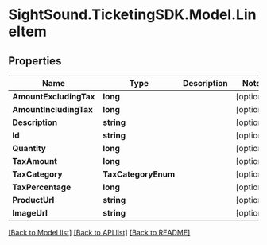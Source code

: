 # SightSound.TicketingSDK.Model.LineItem

## Properties

Name | Type | Description | Notes
------------ | ------------- | ------------- | -------------
**AmountExcludingTax** | **long** |  | [optional] 
**AmountIncludingTax** | **long** |  | [optional] 
**Description** | **string** |  | [optional] 
**Id** | **string** |  | [optional] 
**Quantity** | **long** |  | [optional] 
**TaxAmount** | **long** |  | [optional] 
**TaxCategory** | **TaxCategoryEnum** |  | [optional] 
**TaxPercentage** | **long** |  | [optional] 
**ProductUrl** | **string** |  | [optional] 
**ImageUrl** | **string** |  | [optional] 

[[Back to Model list]](../README.md#documentation-for-models) [[Back to API list]](../README.md#documentation-for-api-endpoints) [[Back to README]](../README.md)

